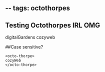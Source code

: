 --
tags: octothorpes
--

## Testing Octothorpes IRL OMG

  <octo-thorpe>
    digitalGardens
  </octo-thorpe>

  <octo-thorpe>
    cozyweb
  </octo-thorpe>

##Case sensitive?

    <octo-thorpe>
    cozyWeb
    </octo-thorpe>